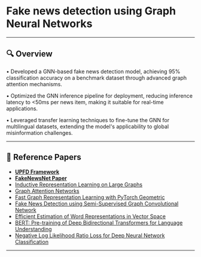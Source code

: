 # Fake news detection using Graph Neural Networks
---

## 🔍 Overview 

• Developed a GNN-based fake news detection model, achieving 95% classification accuracy on a
benchmark dataset through advanced graph attention mechanisms.

• Optimized the GNN inference pipeline for deployment, reducing inference latency to <50ms per news item,
making it suitable for real-time applications.

• Leveraged transfer learning techniques to fine-tune the GNN for multilingual datasets, extending the
model's applicability to global misinformation challenges.

---

## 📍 Reference Papers

- [**UPFD Framework** ](https://arxiv.org/pdf/2104.12259)
- [ **FakeNewsNet Paper**](https://arxiv.org/abs/1809.01286)
- [Inductive Representation Learning on Large Graphs](https://arxiv.org/abs/1706.02216)
- [Graph Attention Networks](https://arxiv.org/abs/1710.10903)
- [Fast Graph Representation Learning with PyTorch Geometric](https://arxiv.org/abs/1903.02428)
- [Fake News Detection using Semi-Supervised Graph Convolutional Network](https://arxiv.org/ftp/arxiv/papers/2109/2109.13476.pdf)
- [Efficient Estimation of Word Representations in Vector Space](https://arxiv.org/abs/1301.3781)
- [BERT: Pre-training of Deep Bidirectional Transformers for Language Understanding](https://arxiv.org/abs/1810.04805)
- [Negative Log Likelihood Ratio Loss for Deep Neural Network Classification](https://arxiv.org/abs/1804.10690)

---
